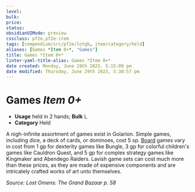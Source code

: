 ```yaml
---
level:
bulk:
price:
status:
obsidianUIMode: preview
cssclass: pf2e,pf2e-item
tags: [compendium/src/pf2e/lotgb, item/category/held]
aliases: [Games *Item 0+*, "Games"]
title: Games *Item 0+*
linter-yaml-title-alias: Games *Item 0+*
date created: Monday, June 19th 2023, 5:15:09 pm
date modified: Thursday, June 29th 2023, 5:30:57 pm
---
```


# Games *Item 0+*

- **Usage** held in 2 hands; **Bulk** L
- **Category** Held

A nigh-infinite assortment of games exist in Golarion. Simple games, including dice, a deck of cards, or dominoes, cost 5 sp. [Board](rules/actions/board-gmg.md) games vary in cost from 1 gp for dexterity games like Bungle, 3 gp for colorful children's games like Cauldron Quest, and 5 gp for complex strategy games like Kingmaker and Abendego Raiders. Lavish game sets can cost much more than these prices, as they are made of expensive components and are intricately crafted works of art unto themselves.

*Source: Lost Omens: The Grand Bazaar p. 58*
